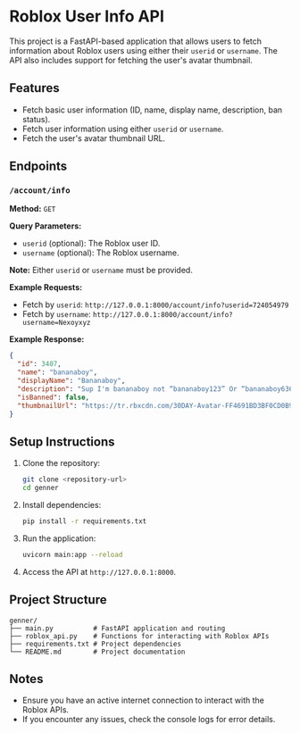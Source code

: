 # Roblox User Info API

This project is a FastAPI-based application that allows users to fetch information about Roblox users using either their `userid` or `username`. The API also includes support for fetching the user's avatar thumbnail.

## Features

- Fetch basic user information (ID, name, display name, description, ban status).
- Fetch user information using either `userid` or `username`.
- Fetch the user's avatar thumbnail URL.

## Endpoints

### `/account/info`

**Method:** `GET`

**Query Parameters:**
- `userid` (optional): The Roblox user ID.
- `username` (optional): The Roblox username.

**Note:** Either `userid` or `username` must be provided.

**Example Requests:**
- Fetch by `userid`: `http://127.0.0.1:8000/account/info?userid=724054979`
- Fetch by `username`: `http://127.0.0.1:8000/account/info?username=Nexoyxyz`

**Example Response:**
```json
{
  "id": 3407,
  "name": "bananaboy",
  "displayName": "Bananaboy",
  "description": "Sup I'm bananaboy not “bananaboy123” Or “bananaboy6362” any of those I'm bananaboy with no numbers in it so im the original bananaboy",
  "isBanned": false,
  "thumbnailUrl": "https://tr.rbxcdn.com/30DAY-Avatar-FF4691BD3BF0CD0B98A4923029C73C29-Png/720/720/Avatar/Png/noFilter"
}
```

## Setup Instructions

1. Clone the repository:
   ```bash
   git clone <repository-url>
   cd genner
   ```

2. Install dependencies:
   ```bash
   pip install -r requirements.txt
   ```

3. Run the application:
   ```bash
   uvicorn main:app --reload
   ```

4. Access the API at `http://127.0.0.1:8000`.

## Project Structure

```
genner/
├── main.py          # FastAPI application and routing
├── roblox_api.py    # Functions for interacting with Roblox APIs
├── requirements.txt # Project dependencies
└── README.md        # Project documentation
```

## Notes

- Ensure you have an active internet connection to interact with the Roblox APIs.
- If you encounter any issues, check the console logs for error details.